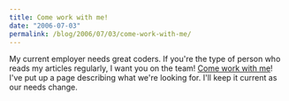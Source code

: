 ```yaml
---
title: Come work with me!
date: "2006-07-03"
permalink: /blog/2006/07/03/come-work-with-me/
---
```

My current employer needs great coders. If you're the type of person who reads my articles regularly, I want you on the team! [Come work with me][1]! I've put up a page describing what we're looking for. I'll keep it current as our needs change.

 [1]: http://www.xaprb.com/blog/work-with-me/

